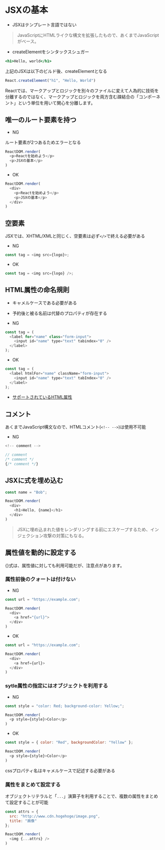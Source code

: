 # JSXの基本

- JSXはテンプレート言語ではない
> JavaScriptにHTMLライクな構文を拡張したもので、あくまでJavaScriptがベース。

- createElementをシンタックスシュガー

```jsx
<h1>Hello, world</h1>
```

上記のJSXは以下のビルド後、createElementとなる

```javascript
React.createElement("h1", "Hello, World")
```

Reactでは、マークアップとロジックを別々のファイルに変えて人為的に技術を分離するのではなく、マークアップとロジックを両方含む疎結合の「コンポーネント」という単位を用いて関心を分離します。

## 唯一のルート要素を持つ

- NG

ルート要素が2つあるためエラーとなる

```javascript
ReactDOM.render(
  <p>Reactを始めよう</p>
  <p>JSXの基本</p>
)
```

- OK

```javascript
ReactDOM.render(
  <div>
    <p>Reactを始めよう</p>
    <p>JSXの基本</p>
  </div>
)
```

## 空要素

JSXでは、XHTML/XMLと同じく、空要素は必ず`</>`で終える必要がある

- NG

```javascript
const tag = <img src={logo}>;
```

- OK

```javascript
const tag = <img src={logo} />;
```

## HTML属性の命名規則

- キャメルケースである必要がある
- 予約後と被る名前は代替のプロパティが存在する

- NG

```javascript
const tag = (
  <label for="name" class="form-input">
    <input id="name" type="text" tabindex="0" />
  </label>
);
```

- OK

```javascript
const tag = (
  <label htmlFor="name" className="form-input">
    <input id="name" type="text" tabIndex="0" />
  </label>
);
```

- [サポートされているHTML属性](https://ja.reactjs.org/docs/dom-elements.html#all-supported-html-attributes)

## コメント

あくまでJavaScript構文なので、HTMLコメント(`<!-- -->`)は使用不可能

- NG

```javascript
<!-- comment -->
```

```javascript
// comment
/* comment */
{/* comment */}
```

## JSXに式を埋め込む

```javascript
const name = "Bob";

ReactDOM.render(
  <div>
    <h1>Hello, {name}</h1>
  </div>
)
```

> JSXに埋め込まれた値をレンダリングする前にエスケープするため、インジェクション攻撃の対策にもなる。

## 属性値を動的に設定する

{}式は、属性値に対しても利用可能だが、注意点があります。

### 属性前後のクォートは付けない

- NG

```javascript
const url = "https://example.com";

ReactDOM.render(
  <div>
    <a href="{url}">
  </div>
)
```

- OK

```javascript
const url = "https://example.com";

ReactDOM.render(
  <div>
    <a href={url}>
  </div>
)
```

### sytle属性の指定にはオブジェクトを利用する

- NG

```javascript
const style = "color: Red; background-color: Yellow;";

ReactDOM.render(
  <p style={style}>Color</p>
)
```

- OK

```javascript
const style = { color: "Red", backgroundColor: "Yellow" };

ReactDOM.render(
  <p style={style}>Color</p>
)
```

cssプロパティ名はキャメルケースで記述する必要がある

### 属性をまとめて設定する

オブジェクトリテラルと「`...`」演算子を利用することで、複数の属性をまとめて設定することが可能

```javascript
const attrs = {
  src: "http://www.cdn.hogehoge/image.png",
  title: "画像"
};

ReactDOM.render(
  <img {...attrs} />
)
```
